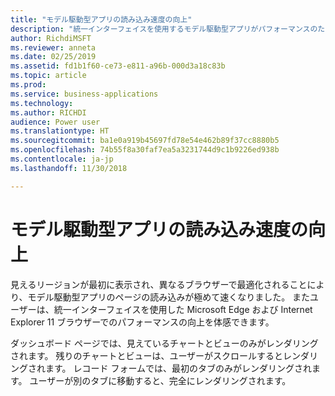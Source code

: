 ```yaml
---
title: "モデル駆動型アプリの読み込み速度の向上"
description: "統一インターフェイスを使用するモデル駆動型アプリがパフォーマンスのために最適化されました"
author: RichdiMSFT
ms.reviewer: anneta
ms.date: 02/25/2019
ms.assetid: fd1b1f60-ce73-e811-a96b-000d3a18c83b
ms.topic: article
ms.prod: 
ms.service: business-applications
ms.technology: 
ms.author: RICHDI
audience: Power user
ms.translationtype: HT
ms.sourcegitcommit: ba1e0a919b45697fd78e54e462b89f37cc8880b5
ms.openlocfilehash: 74b55f8a30faf7ea5a3231744d9c1b9226ed938b
ms.contentlocale: ja-jp
ms.lasthandoff: 11/30/2018

---
```

# <a name="faster-loading-model-driven-apps"></a>モデル駆動型アプリの読み込み速度の向上




見えるリージョンが最初に表示され、異なるブラウザーで最適化されることにより、モデル駆動型アプリのページの読み込みが極めて速くなりました。 またユーザーは、統一インターフェイスを使用した Microsoft Edge および Internet Explorer 11 ブラウザーでのパフォーマンスの向上を体感できます。 

ダッシュボード ページでは、見えているチャートとビューのみがレンダリングされます。 残りのチャートとビューは、ユーザーがスクロールするとレンダリングされます。 レコード フォームでは、最初のタブのみがレンダリングされます。 ユーザーが別のタブに移動すると、完全にレンダリングされます。
